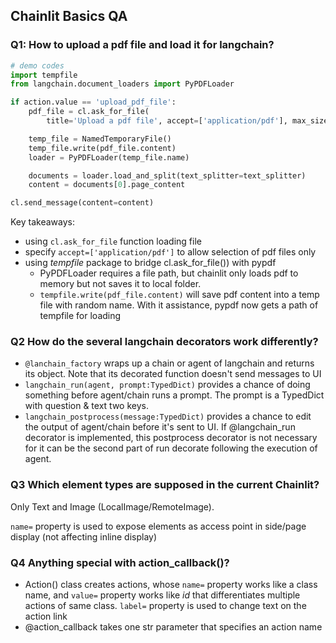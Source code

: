 ## Chainlit Basics QA

### Q1: How to upload a pdf file and load it for langchain?

```python
# demo codes
import tempfile
from langchain.document_loaders import PyPDFLoader

if action.value == 'upload_pdf_file':
    pdf_file = cl.ask_for_file(
        title='Upload a pdf file', accept=['application/pdf'], max_size_mb=10)

    temp_file = NamedTemporaryFile()
    temp_file.write(pdf_file.content)
    loader = PyPDFLoader(temp_file.name)

    documents = loader.load_and_split(text_splitter=text_splitter)
    content = documents[0].page_content

cl.send_message(content=content)
```

Key takeaways:

- using `cl.ask_for_file` function loading file
- specify `accept=['application/pdf']` to allow selection of pdf files only
- using _tempfile_ package to bridge cl.ask_for_file()) with pypdf
  - PyPDFLoader requires a file path, but chainlit only loads pdf to memory but not saves it to local folder.
  - `tempfile.write(pdf_file.content)` will save pdf content into a temp file with random name. With it assistance, pypdf now gets a path of tempfile for loading

### Q2 How do the several langchain decorators work differently?

- `@lanchain_factory` wraps up a chain or agent of langchain and returns its object. Note that its decorated function doesn't send messages to UI
- `langchain_run(agent, prompt:TypedDict)` provides a chance of doing something before agent/chain runs a prompt. The prompt is a TypedDict with question & text two keys.
- `langchain_postprocess(message:TypedDict)` provides a chance to edit the output of agent/chain before it's sent to UI. If @langchain_run decorator is implemented, this postprocess decorator is not necessary for it can be the second part of run decorate following the execution of agent.

### Q3 Which element types are supposed in the current Chainlit?

Only Text and Image (LocalImage/RemoteImage).

`name=` property is used to expose elements as access point in side/page display (not affecting inline display)

### Q4 Anything special with action_callback()?

- Action() class creates actions, whose `name=` property works like a class name, and `value=` property works like _id_ that differentiates multiple actions of same class. `label=` property is used to change text on the action link
- @action_callback takes one str parameter that specifies an action name
